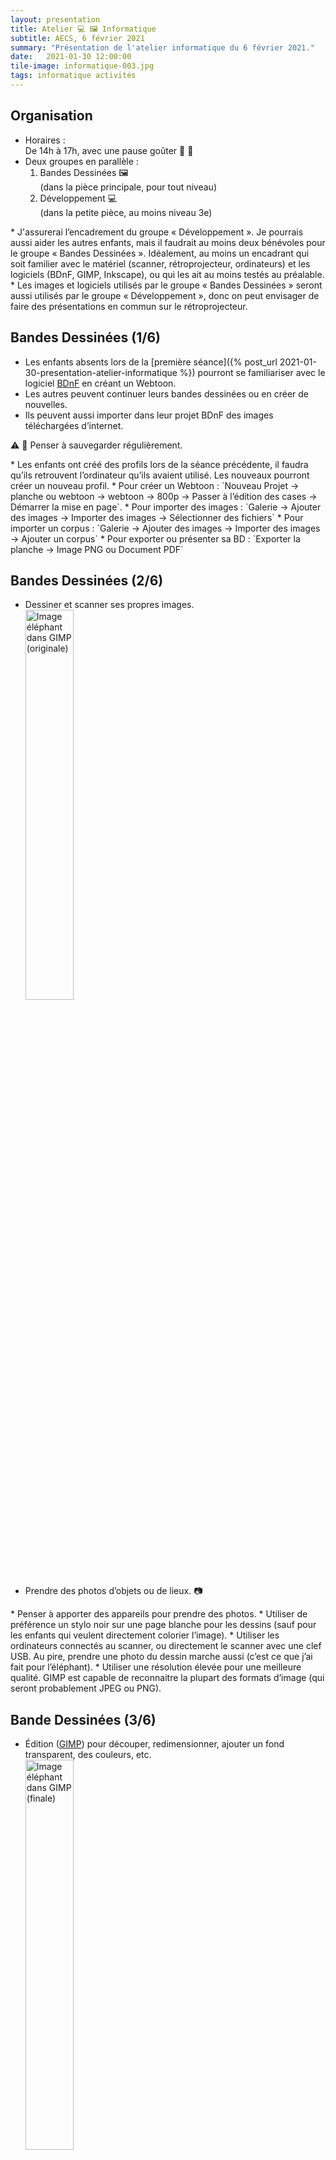```yaml
---
layout: presentation
title: Atelier 💻 🖼️ Informatique
subtitle: AECS, 6 février 2021
summary: "Présentation de l'atelier informatique du 6 février 2021."
date:   2021-01-30 12:00:00
tile-image: informatique-003.jpg
tags: informatique activités
---
```


<section markdown="1">

## Organisation

* Horaires :<br/>De 14h à 17h, avec une pause goûter 🍪 🍹
* Deux groupes en parallèle :
    1. Bandes Dessinées 🖼️<br/>(dans la pièce principale, pour tout niveau)
    2. Développement 💻<br/>(dans la petite pièce, au moins niveau 3e)

<aside class="notes" markdown="1">
* J'assurerai l’encadrement du groupe « Développement ». Je pourrais aussi aider les autres enfants, mais il faudrait au moins deux bénévoles pour le groupe « Bandes Dessinées ». Idéalement, au moins un encadrant qui soit familier avec le matériel (scanner, rétroprojecteur, ordinateurs) et les logiciels (BDnF, GIMP, Inkscape), ou qui les ait au moins testés au préalable.
* Les images et logiciels utilisés par le groupe « Bandes Dessinées » seront aussi utilisés par le groupe « Développement », donc on peut envisager de faire des présentations en commun sur le rétroprojecteur.
</aside>

</section>
<section markdown="1">

## Bandes Dessinées (1/6)

* Les enfants absents lors de la [première séance]({% post_url 2021-01-30-presentation-atelier-informatique %}) pourront se familiariser avec le logiciel [BDnF](https://bdnf.bnf.fr/index.html) en créant un Webtoon.
* Les autres peuvent continuer leurs bandes dessinées ou en créer de nouvelles.
* Ils peuvent aussi importer dans leur projet BDnF des images téléchargées d’internet.

⚠️ 💾 Penser à sauvegarder régulièrement.

<aside class="notes" markdown="1">
* Les enfants ont créé des profils lors de la séance précédente, il faudra qu’ils retrouvent l’ordinateur qu’ils avaient utilisé. Les nouveaux pourront créer un nouveau profil.
* Pour créer un Webtoon : `Nouveau Projet → planche ou webtoon → webtoon → 800p → Passer à l’édition des cases → Démarrer la mise en page`.
* Pour importer des images : `Galerie → Ajouter des images → Importer des images → Sélectionner des fichiers`
* Pour importer un corpus : `Galerie → Ajouter des images → Importer des images → Ajouter un corpus`
* Pour exporter ou présenter sa BD : `Exporter la planche → Image PNG ou Document PDF`
</aside>

</section>
<section markdown="1">

## Bandes Dessinées (2/6)

* Dessiner et scanner ses propres images.<br/>
  <img src="{{ site.baseurl }}/images/presentations/gimp-image-originale.png" alt="Image éléphant dans GIMP (originale)" style="width: 40%"/>
* Prendre des photos d’objets ou de lieux. 📷

<aside class="notes" markdown="1">
* Penser à apporter des appareils pour prendre des photos.
* Utiliser de préférence un stylo noir sur une page blanche pour les dessins (sauf pour les enfants qui veulent directement colorier l’image).
* Utiliser les ordinateurs connectés au scanner, ou directement le scanner avec une clef USB. Au pire, prendre une photo du dessin marche aussi (c’est ce que j’ai fait pour l’éléphant).
* Utiliser une résolution élevée pour une meilleure qualité. GIMP est capable de reconnaitre la plupart des formats d’image (qui seront probablement JPEG ou PNG).
</aside>

</section>
<section markdown="1">

## Bande Dessinées (3/6)

* Édition ([GIMP](https://fr.wikipedia.org/wiki/GIMP)) pour découper, redimensionner, ajouter un fond transparent, des couleurs, etc.<br/>
  <img src="{{ site.baseurl }}/images/presentations/gimp-image-finale.png" alt="Image éléphant dans GIMP (finale)" style="width: 40%;"/>
* Importer les images dans son projet BDnF.

<aside class="notes" markdown="1">
* GIMP peut utiliser son propre format lors de la sauvegarde. Pour un format accepté par BDnF supportant la transparence, faire `Fichier → exporter sous → mon-image.png → Exporter`.
* Pour obtenir une image noir et blanc, utiliser `Couleur → Luminosité-Contraste`, sélectionner un contraste maximal et jouer sur la luminosité pour obtenir une image convenable. Le nombre de couleurs peut être configuré avec `Image → Mode`.
* `Outil → Nouvelle boîte à outil` (`Ctrl+B`) pour afficher divers outils, notamment les outils de sélection, de remplissage ou de retouche. Pratique pour corriger les défauts.
* `Outils → Couleur vers alpha`, pour générer un fond transparent.
* `Image → Échelle et taille de l’image`, pour redimensionner l’image si nécessaire.
</aside>

</section>
<section markdown="1">

## Bandes Dessinées (4/6)

* Importer les dessins scannés dans [Inkscape](https://fr.wikipedia.org/wiki/Inkscape) et convertir en [images vectorielles](https://fr.wikipedia.org/wiki/Image_vectorielle).<br/>
  <img src="{{ site.baseurl }}/images/presentations/inkscape-image-initiale.png" alt="Image éléphant dans Inkscape (initiale)" style="width: 50%;"/>

<aside class="notes" markdown="1">
* Ouvrir une image PNG va créer une nouvelle image vectorielle avec une image matricielle intégrée. Le contenu de cette dernière ne peut être édité par inkscape, il faut la sélectionner et faire `Chemin → Vectoriser un objet matriciel`. Supprimer l'image matricielle et conserver la copie vectorielle.
* Essayer diverses options, `Plusieurs passes → Couleurs` peut être intéressant si l'image PNG est déjà en couleur.
</aside>

</section>
<section markdown="1">

## Bande Dessinées (5/6)

* Édition (Inkscape) de l’image vectorielle pour ajouter des couleurs, simplifier les chemins, etc.<br/>
  <img src="{{ site.baseurl }}/images/presentations/inkscape-image-finale.png" alt="Image éléphant dans Inkscape (finale)" style="width: 50%;"/>

<aside class="notes" markdown="1">
* `Chemin → Simplifier` (`Ctrl + L`) (répétable plusieurs fois) peut aider à simplifier le chemin.
* Utiliser le mode d’édition de noeuds (`N`) pour faire quelques retouches sur le chemin.
* Utiliser le mode remplissage (`U`) pour ajouter des couleurs.
</aside>

</section>
<section markdown="1">

## Bande Dessinées (6/6)

* Convertir (GIMP) l’image vectorielle [au format recommandé](https://bdnf.bnf.fr/faq.html) et l’importer dans le projet BDnF.
* Fournir des images vectorielles au groupe « Développement » pour en faire des
  [corpus](https://bdnf.bnf.fr/corpus.html).<br/>
  <img src="{{ site.baseurl }}/images/presentations/elephant-image-matricielle.png" alt="Image matricielle éléphant" style="width: 40%;"/>
  <img src="{{ site.baseurl }}/images/presentations/elephant-image-vectorielle.svg" alt="Image vectorielle éléphant" style="width: 40%;"/>

<aside class="notes" markdown="1">
* Ouvrir une image SVG dans GIMP permet de la convertir en format matriciel.
* Bien que le format vectoriel présente divers avantages, il n’est malheureusement pas supporté par BDnF.
</aside>

</section>
<section markdown="1">

## Développement (1/3)

* Les enfants se familiariseront avec le système Linux. Une introduction à la [ligne de commande et au langage bash]({{ site.baseurl }}/AECS-informatique/ligne-de-commande/) sera effectuée. Cela sera utile pour la séance du jour et [les futures]({{ site.baseurl }}/AECS-informatique/#d%C3%A9veloppement-logiciel).<br/>
  <img src="{{ site.baseurl }}/images/presentations/ligne-de-commande.png" alt="Ligne de commande" style="width: 50%;"/>

<aside class="notes" markdown="1">
* `git` pourra être testé avec [ce dépôt](https://github.com/AECS-17/AECS-BDnF-corpus).
* Les commandes `zip`, `sed` et `convert` seront utilisées plus loin.
</aside>

</section>
<section markdown="1">

## Développement (2/3)

* Installer l’application [BDnF pour Linux](https://bdnf.bnf.fr/applications/BDnF-Linux-x86-64.zip) et se familiariser avec.
* Étudier le format ZIP+XML utilisé par les [corpus d’image de BDnF](https://bdnf.bnf.fr/corpus.html) (corpus préinstallés situés dans `BDnF-Linux-x86-64/BDnF_Data/StreamingAssets`).
* Essayer de modifier un corpus, le réimporter et vérifier comment réagit l’application.

<aside class="notes" markdown="1">
Expliquer la structure générale d’un fichier XML, et donner l’exemple d’un fichier SVG.
</aside>

</section>
<section markdown="1">

## Développement (3/3)

* Création ou récupération d’images SVG.
* Étude et exécution d’un [script Make pour générer des corpus BDnF](https://github.com/AECS-17/AECS-BDnF-corpus).<br/>
  <img src="{{ site.baseurl }}/images/presentations/makefile.png" alt="Makefile ouvert dans emacs" style="width: 40%;"/>

<aside class="notes" markdown="1">
* Expliquer la syntaxe RGB hexadécimale des couleurs.
* Expliquer chaque commande et la syntaxe d’un Makefile.
</aside>

</section>